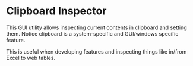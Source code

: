 # Clipboard Inspector

This GUI utility allows inspecting current contents in clipboard and setting them. Notice clipboard is a system-specific and GUI/windows specific feature.

This is useful when developing features and inspecting things like in/from Excel to web tables.